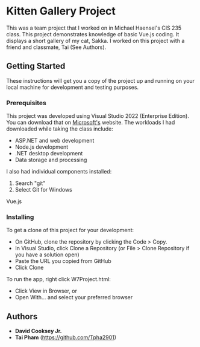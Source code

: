 # Kitten Gallery Project
This was a team project that I worked on in Michael Haensel's CIS 235 class. This project demonstrates knowledge of basic Vue.js coding. It displays a short gallery of my cat, Sakka. I worked on this project with a friend and classmate, Tai (See Authors).

## Getting Started
These instructions will get you a copy of the project up and running on your local machine for development and testing purposes.

### Prerequisites
This project was developed using Visual Studio 2022 (Enterprise Edition). You can download that on [Microsoft's](https://visualstudio.microsoft.com/downloads/) website.
The workloads I had downloaded while taking the class include:
  * ASP.NET and web development
  * Node.js development
  * .NET desktop development
  * Data storage and processing

I also had individual components installed:
  1. Search "git"
  2. Select Git for Windows

Vue.js

### Installing
To get a clone of this project for your development:
 * On GitHub, clone the repository by clicking the Code > Copy.
 * In Visual Studio, click Clone a Repository (or File > Clone Repository if you have a solution open)
 * Paste the URL you copied from GitHub
 * Click Clone

To run the app, right click W7Project.html:
 * Click View in Browser, or
 * Open With... and select your preferred browser

## Authors
* **David Cooksey Jr.**
* **Tai Pham** (https://github.com/Tpha2901)

